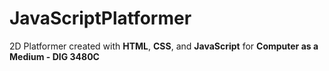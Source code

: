 # JavaScriptPlatformer
2D Platformer created with **HTML**, **CSS**, and **JavaScript** for **Computer as a Medium - DIG 3480C**
